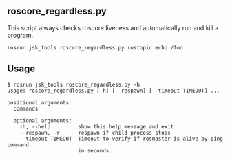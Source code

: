 roscore_regardless.py
---------------------

This script always checks roscore liveness and automatically run and kill a program.

```
rosrun jsk_tools roscore_regardless.py rostopic echo /foo
```

## Usage
```
$ rosrun jsk_tools roscore_regardless.py -h
usage: roscore_regardless.py [-h] [--respawn] [--timeout TIMEOUT] ...

positional arguments:
  commands

  optional arguments:
    -h, --help         show this help message and exit
    --respawn, -r      respawn if child process stops
    --timeout TIMEOUT  Timeout to verify if rosmaster is alive by ping command
                       in seconds.
```
